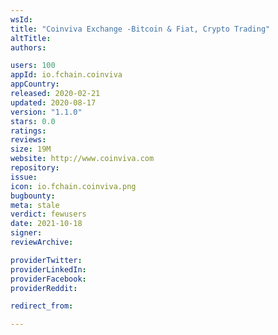 ```yaml
---
wsId: 
title: "Coinviva Exchange -Bitcoin & Fiat, Crypto Trading"
altTitle: 
authors:

users: 100
appId: io.fchain.coinviva
appCountry: 
released: 2020-02-21
updated: 2020-08-17
version: "1.1.0"
stars: 0.0
ratings: 
reviews: 
size: 19M
website: http://www.coinviva.com
repository: 
issue: 
icon: io.fchain.coinviva.png
bugbounty: 
meta: stale
verdict: fewusers
date: 2021-10-18
signer: 
reviewArchive:

providerTwitter: 
providerLinkedIn: 
providerFacebook: 
providerReddit: 

redirect_from:

---
```



